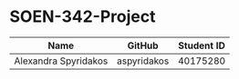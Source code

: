 # SOEN-342-Project

| Name | GitHub | Student ID |
|--------| -----| -----------|
| Alexandra Spyridakos | aspyridakos | 40175280 |
